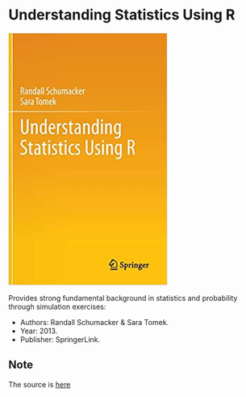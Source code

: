 # Understanding Statistics Using R
![cover](./Images/cover.jpg)

Provides strong fundamental background in statistics and probability through simulation exercises:
* Authors: Randall Schumacker & Sara Tomek.
* Year: 2013.
* Publisher: SpringerLink.

## Note

The source is [here](http://www.springer.com/cda/content/document/cda_downloaddocument/Schumacker_for_internet.zip?SGWID=0-0-45-1380502-p174721646)
